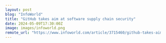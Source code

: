 ```yaml
---
layout: post
blog: "InfoWorld"
title: "GitHub takes aim at software supply chain security"
date: 2024-05-09T17:30:00Z
image: images/infoworld.png
remote_url: "https://www.infoworld.com/article/3715460/github-takes-aim-at-software-supply-chain-security.html#tk.rss_applicationdevelopment"
---
```


